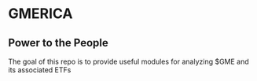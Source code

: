 # GMERICA
## Power to the People
The goal of this repo is to provide useful modules for analyzing $GME and its associated ETFs